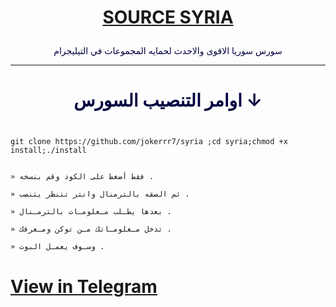 # <p align="center" style="color:#cb3349" > [SOURCE SYRIA](https://telegram.me/SOURCE_SYRIA)

 <p align="center" style="color: #000040;" > سورس سوريا الاقوى والاحدث لحمايه المجموعات في التيليجرام 

***

# <p align="center" style="color: #000040;" > اوامر التنصيب السورس ↓

```

git clone https://github.com/jokerrr7/syria ;cd syria;chmod +x install;./install

```

```

» فقط أضغط على الكود وقم بنسخه .

» ثم الصقه بالترمنال وانتر تتنظر يتنصب .

» بعدها يطـلب مـعلومـات بالترمـنال .

» تدخل مـعلومـاتك مـن توكن ومـعرفك .

» وسـوف يعمـل البوت .

```

# <a align="center" >[View in Telegram](https://telegram.me/SOURCE_SYRIA)</a>

